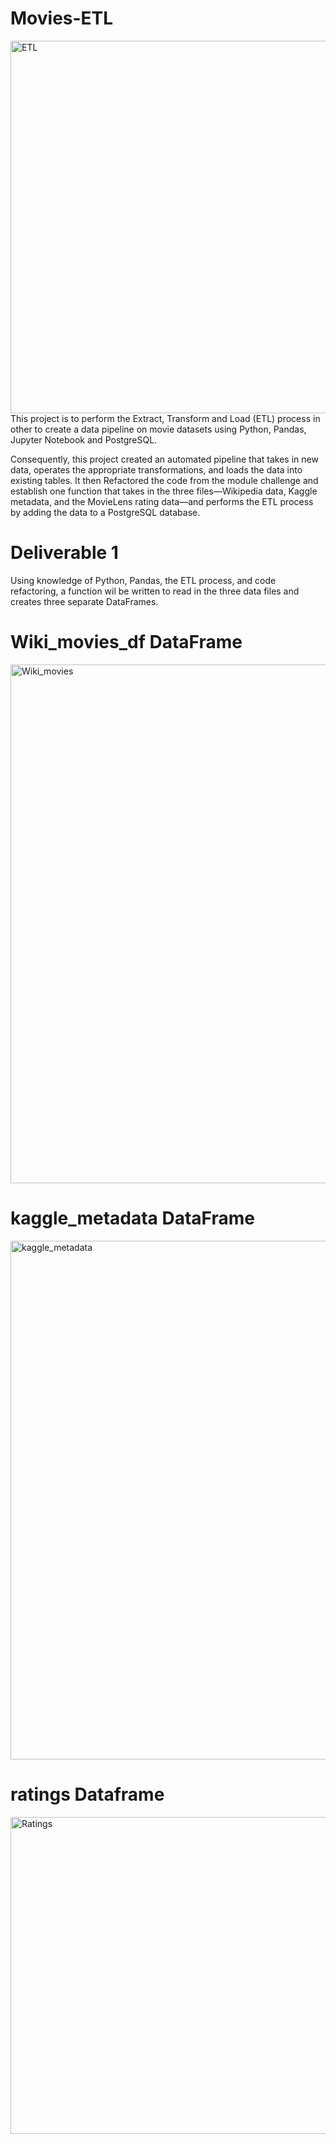 # Movies-ETL
<img width="596" alt="ETL" src="https://user-images.githubusercontent.com/89113627/144741388-cd9a950c-17de-49de-98cf-7e8e92ded739.png">
This project is to perform the Extract, Transform and Load (ETL) process in other to create a data pipeline on movie datasets using Python, Pandas, Jupyter Notebook and PostgreSQL.

Consequently, this project created an automated pipeline that takes in new data, operates the appropriate transformations, and loads the data into existing tables. It then Refactored the code from the module challenge and establish one function that takes in the three files—Wikipedia data, Kaggle metadata, and the MovieLens rating data—and performs the ETL process by adding the data to a PostgreSQL database.
# Deliverable 1

Using knowledge of Python, Pandas, the ETL process, and code refactoring, a function wil be written to read in the three data files and creates three separate DataFrames.

# Wiki_movies_df DataFrame
<img width="830" alt="Wiki_movies " src="https://user-images.githubusercontent.com/89113627/144741576-220e725b-6858-41f3-8386-49de5df2620a.png">

# kaggle_metadata DataFrame
<img width="830" alt="kaggle_metadata" src="https://user-images.githubusercontent.com/89113627/144741690-f83f22ca-f3f6-436a-8d63-369880f9b178.png">

# ratings Dataframe
<img width="507" alt="Ratings " src="https://user-images.githubusercontent.com/89113627/144741743-5e87caed-5904-4e7a-bddc-59df9d305f4a.png">

